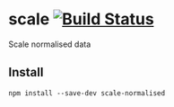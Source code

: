 # scale [![Build Status](https://travis-ci.org/javiercejudo/scale.svg)](https://travis-ci.org/javiercejudo/scale)

Scale normalised data

## Install

    npm install --save-dev scale-normalised
